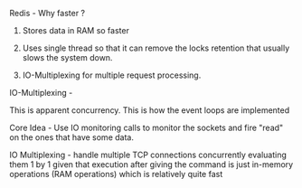 Redis - Why faster ?

1. Stores data in RAM so faster

2. Uses single thread so that it can remove the locks retention that usually slows the system down.

3. IO-Multiplexing for multiple request processing.

IO-Multiplexing - 

This is apparent concurrency.
This is how the event loops are implemented

Core Idea - Use IO monitoring calls to monitor the sockets and fire 
"read" on the ones that have some data.

IO Multiplexing - handle multiple TCP connections concurrently
evaluating them 1 by 1 given that execution after giving the command
is just in-memory operations (RAM operations) which is relatively quite fast
